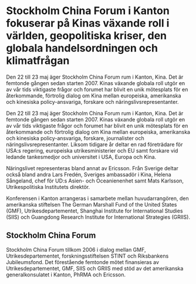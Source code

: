 # Stockholm China Forum i Kanton fokuserar på Kinas växande roll i världen, geopolitiska kriser, den globala handelsordningen och klimatfrågan

Den 22 till 23 maj äger Stockholm China Forum rum i Kanton, Kina. Det är femtonde gången sedan starten 2007\. Kinas växande globala roll utgör en av vår tids viktigaste frågor och forumet har blivit en unik mötesplats för en återkommande, förtrolig dialog om Kina mellan europeiska, amerikanska och kinesiska policy\-ansvariga, forskare och näringslivsrepresentanter.


Den 22 till 23 maj äger Stockholm China Forum rum i Kanton, Kina. Det är femtonde gången sedan starten 2007\. Kinas växande globala roll utgör en av vår tids viktigaste frågor och forumet har blivit en unik mötesplats för en återkommande och förtrolig dialog om Kina mellan europeiska, amerikanska och kinesiska policy\-ansvariga, forskare, journalister och näringslivsrepresentanter.
Liksom tidigare år deltar en rad företrädare för USA:s regering, europeiska utrikesministerier och EU samt forskare vid ledande tankesmedjor och universitet i USA, Europa och Kina.

Näringslivet representeras bland annat av Ericsson. Från Sverige deltar också bland andra Lars Fredén, Sveriges ambassadör i Kina, Helena Sångeland, chef för UD:s Asien\- och Oceanienenhet samt Mats Karlsson, Utrikespolitiska Institutets direktör.

Konferensen i Kanton arrangeras i samarbete mellan huvudarrangören, den amerikanska stiftelsen The German Marshall Fund of the United States (GMF), Utrikesdepartementet, Shanghai Institute for International Studies (SIIS) och Guangdong Research Institute for International Strategies (GRIIS).

## Stockholm China Forum

Stockholm China Forum tillkom 2006 i dialog mellan GMF, Utrikesdepartementet, forskningsstiftelsen STINT och Riksbankens Jubileumsfond. Det förestående femtonde mötet finansieras av Utrikesdepartementet, GMF, SIIS och GRIIS med stöd av det amerikanska generalkonsulatet i Kanton, PhRMA och Ericsson.
